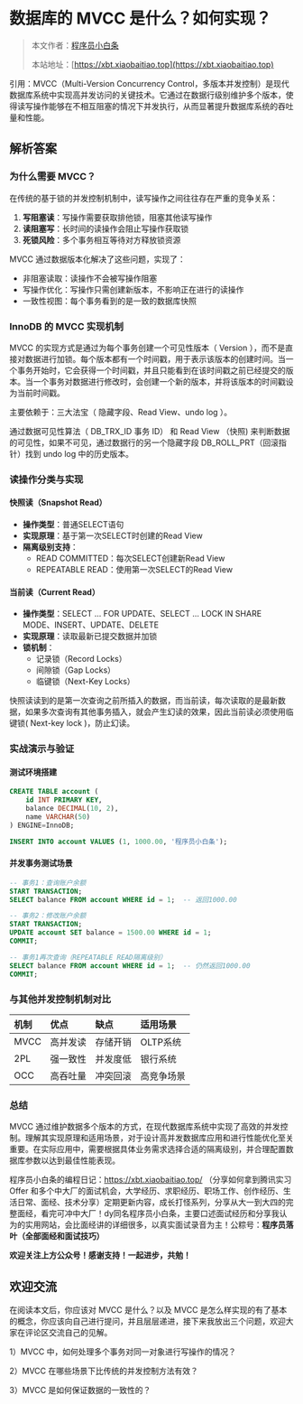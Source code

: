 # 数据库的 MVCC 是什么？如何实现？

> 本文作者：[程序员小白条](https://github.com/luoye6)
>
> 本站地址：[https://xbt.xiaobaitiao.top](https://xbt.xiaobaitiao.top)

引用：MVCC（Multi-Version Concurrency Control，多版本并发控制）是现代数据库系统中实现高并发访问的关键技术。它通过在数据行级别维护多个版本，使得读写操作能够在不相互阻塞的情况下并发执行，从而显著提升数据库系统的吞吐量和性能。

## 解析答案

### 为什么需要 MVCC？

在传统的基于锁的并发控制机制中，读写操作之间往往存在严重的竞争关系：

1. **写阻塞读**：写操作需要获取排他锁，阻塞其他读写操作
2. **读阻塞写**：长时间的读操作会阻止写操作获取锁
3. **死锁风险**：多个事务相互等待对方释放锁资源

MVCC 通过数据版本化解决了这些问题，实现了：

- 非阻塞读取：读操作不会被写操作阻塞
- 写操作优化：写操作只需创建新版本，不影响正在进行的读操作
- 一致性视图：每个事务看到的是一致的数据库快照

### InnoDB 的 MVCC 实现机制

MVCC 的实现方式是通过为每个事务创建一个可见性版本（ Version ），而不是直接对数据进行加锁。每个版本都有一个时间戳，用于表示该版本的创建时间。当一个事务开始时，它会获得一个时间戳，并且只能看到在该时间戳之前已经提交的版本。当一个事务对数据进行修改时，会创建一个新的版本，并将该版本的时间戳设为当前时间戳。

主要依赖于：三大法宝（ 隐藏字段、Read View、undo log ）。

通过数据可见性算法（ DB_TRX_ID 事务 ID） 和 Read View （快照) 来判断数据的可见性，如果不可见，通过数据行的另一个隐藏字段 DB_ROLL_PRT（回滚指针）找到 undo log 中的历史版本。

### 读操作分类与实现

#### 快照读（Snapshot Read）

- **操作类型**：普通SELECT语句
- **实现原理**：基于第一次SELECT时创建的Read View
- **隔离级别支持**：
  - READ COMMITTED：每次SELECT创建新Read View
  - REPEATABLE READ：使用第一次SELECT的Read View

#### 当前读（Current Read）

- **操作类型**：SELECT ... FOR UPDATE、SELECT ... LOCK IN SHARE MODE、INSERT、UPDATE、DELETE
- **实现原理**：读取最新已提交数据并加锁
- **锁机制**：
  - 记录锁（Record Locks）
  - 间隙锁（Gap Locks）
  - 临键锁（Next-Key Locks）

快照读读到的是第一次查询之前所插入的数据，而当前读，每次读取的是最新数据，如果多次查询有其他事务插入，就会产生幻读的效果，因此当前读必须使用临键锁( Next-key lock )，防止幻读。

### 实战演示与验证

#### 测试环境搭建

```sql
CREATE TABLE account (
    id INT PRIMARY KEY,
    balance DECIMAL(10, 2),
    name VARCHAR(50)
) ENGINE=InnoDB;

INSERT INTO account VALUES (1, 1000.00, '程序员小白条');
```

#### 并发事务测试场景

```sql
-- 事务1：查询账户余额
START TRANSACTION;
SELECT balance FROM account WHERE id = 1;  -- 返回1000.00

-- 事务2：修改账户余额
START TRANSACTION;
UPDATE account SET balance = 1500.00 WHERE id = 1;
COMMIT;

-- 事务1再次查询（REPEATABLE READ隔离级别）
SELECT balance FROM account WHERE id = 1;  -- 仍然返回1000.00
COMMIT;
```

### 与其他并发控制机制对比

| 机制 | 优点     | 缺点     | 适用场景   |
| :--- | :------- | :------- | :--------- |
| MVCC | 高并发读 | 存储开销 | OLTP系统   |
| 2PL  | 强一致性 | 并发度低 | 银行系统   |
| OCC  | 高吞吐量 | 冲突回滚 | 高竞争场景 |

### 总结

MVCC 通过维护数据多个版本的方式，在现代数据库系统中实现了高效的并发控制。理解其实现原理和适用场景，对于设计高并发数据库应用和进行性能优化至关重要。在实际应用中，需要根据具体业务需求选择合适的隔离级别，并合理配置数据库参数以达到最佳性能表现。

程序员小白条的编程日记：https://xbt.xiaobaitiao.top/ （分享如何拿到腾讯实习 Offer 和多个中大厂的面试机会，大学经历、求职经历、职场工作、创作经历、生活日常、面经、技术分享）定期更新内容，成长打怪系列，分享从大一到大四的完整面经，看完可冲中大厂！dy同名程序员小白条，主要口述面试经历和分享我认为的实用网站，会比面经讲的详细很多，以真实面试录音为主！公粽号：**程序员落叶（全部面经和面试技巧）**

**欢迎关注上方公众号！感谢支持！一起进步，共勉！**

## 欢迎交流

在阅读本文后，你应该对 MVCC 是什么？以及 MVCC 是怎么样实现的有了基本的概念，你应该向自己进行提问，并且层层递进，接下来我放出三个问题，欢迎大家在评论区交流自己的见解。

1）MVCC 中，如何处理多个事务对同一对象进行写操作的情况？

2）MVCC 在哪些场景下比传统的并发控制方法有效？

3）MVCC 是如何保证数据的一致性的？